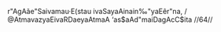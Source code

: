 r"AgAãe"Saivamau·E(stau ivaSayaAinain‰"yaEêr"na, /
@AtmavazyaEivaRDaeyaAtmaA ‘as$aAd"maiDagAcC$ita //64//